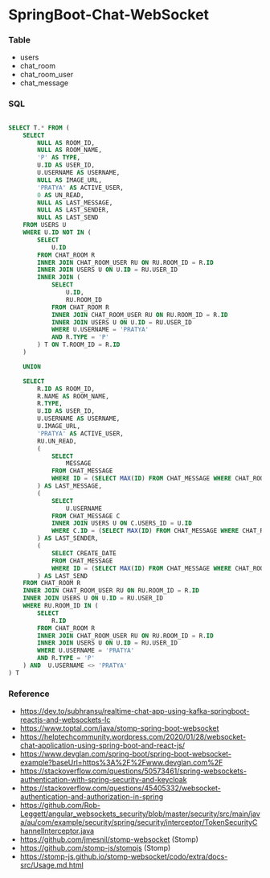 # SpringBoot-Chat-WebSocket

### Table

- users
- chat_room
- chat_room_user
- chat_message

### SQL

```sql

SELECT T.* FROM (
	SELECT
		NULL AS ROOM_ID, 
		NULL AS ROOM_NAME, 
		'P' AS TYPE,
		U.ID AS USER_ID,
		U.USERNAME AS USERNAME,
		NULL AS IMAGE_URL,
		'PRATYA' AS ACTIVE_USER,
		0 AS UN_READ,
		NULL AS LAST_MESSAGE,
		NULL AS LAST_SENDER, 
		NULL AS LAST_SEND
	FROM USERS U
	WHERE U.ID NOT IN (
		SELECT
			U.ID 
		FROM CHAT_ROOM R
		INNER JOIN CHAT_ROOM_USER RU ON RU.ROOM_ID = R.ID
		INNER JOIN USERS U ON U.ID = RU.USER_ID
		INNER JOIN (
			SELECT 
				U.ID,
				RU.ROOM_ID
			FROM CHAT_ROOM R
			INNER JOIN CHAT_ROOM_USER RU ON RU.ROOM_ID = R.ID
			INNER JOIN USERS U ON U.ID = RU.USER_ID
			WHERE U.USERNAME = 'PRATYA'
			AND R.TYPE = 'P'
		) T ON T.ROOM_ID = R.ID
	)

	UNION

	SELECT
		R.ID AS ROOM_ID, 
		R.NAME AS ROOM_NAME, 
		R.TYPE,
		U.ID AS USER_ID,
		U.USERNAME AS USERNAME,
		U.IMAGE_URL,
		'PRATYA' AS ACTIVE_USER,
		RU.UN_READ, 
		(
			SELECT 
				MESSAGE 
			FROM CHAT_MESSAGE 
			WHERE ID = (SELECT MAX(ID) FROM CHAT_MESSAGE WHERE CHAT_ROOM_ID = R.ID ) 
		) AS LAST_MESSAGE,
		(
			SELECT 
				U.USERNAME 
			FROM CHAT_MESSAGE C
			INNER JOIN USERS U ON C.USERS_ID = U.ID 
			WHERE C.ID = (SELECT MAX(ID) FROM CHAT_MESSAGE WHERE CHAT_ROOM_ID = R.ID ) 
		) AS LAST_SENDER, 
		(
			SELECT CREATE_DATE 
			FROM CHAT_MESSAGE 
			WHERE ID = (SELECT MAX(ID) FROM CHAT_MESSAGE WHERE CHAT_ROOM_ID = R.ID ) 
		) AS LAST_SEND
	FROM CHAT_ROOM R
	INNER JOIN CHAT_ROOM_USER RU ON RU.ROOM_ID = R.ID
	INNER JOIN USERS U ON U.ID = RU.USER_ID
	WHERE RU.ROOM_ID IN (
		SELECT 
			R.ID 	
		FROM CHAT_ROOM R
		INNER JOIN CHAT_ROOM_USER RU ON RU.ROOM_ID = R.ID
		INNER JOIN USERS U ON U.ID = RU.USER_ID
		WHERE U.USERNAME = 'PRATYA'
		AND R.TYPE = 'P'
	) AND  U.USERNAME <> 'PRATYA'
) T

```

### Reference

- https://dev.to/subhransu/realtime-chat-app-using-kafka-springboot-reactjs-and-websockets-lc
- https://www.toptal.com/java/stomp-spring-boot-websocket
- https://helptechcommunity.wordpress.com/2020/01/28/websocket-chat-application-using-spring-boot-and-react-js/
- https://www.devglan.com/spring-boot/spring-boot-websocket-example?baseUrl=https%3A%2F%2Fwww.devglan.com%2F
- https://stackoverflow.com/questions/50573461/spring-websockets-authentication-with-spring-security-and-keycloak
- https://stackoverflow.com/questions/45405332/websocket-authentication-and-authorization-in-spring
- https://github.com/Rob-Leggett/angular_websockets_security/blob/master/security/src/main/java/au/com/example/security/spring/security/interceptor/TokenSecurityChannelInterceptor.java
- https://github.com/jmesnil/stomp-websocket (Stomp)
- https://github.com/stomp-js/stompjs (Stomp)
- https://stomp-js.github.io/stomp-websocket/codo/extra/docs-src/Usage.md.html
